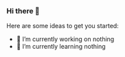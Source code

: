 ### Hi there 👋


Here are some ideas to get you started:

- 🔭 I’m currently working on nothing
- 🌱 I’m currently learning nothing
